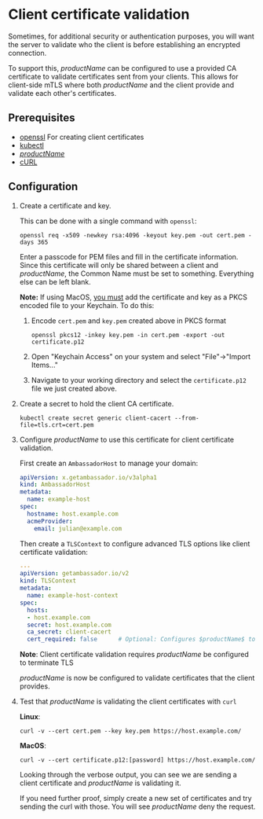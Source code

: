 # Client certificate validation

Sometimes, for additional security or authentication purposes, you will want
the server to validate who the client is before establishing an encrypted 
connection.

To support this, $productName$ can be configured to use a provided CA certificate 
to validate certificates sent from your clients. This allows for client-side 
mTLS where both $productName$ and the client provide and validate each other's 
certificates.

## Prerequisites

- [openssl](https://www.openssl.org/source/) For creating client certificates
- [kubectl](https://kubernetes.io/docs/tasks/tools/install-kubectl/)
- [$productName$](../../tutorials/getting-started)
- [cURL](https://curl.haxx.se/download.html)


## Configuration

1. Create a certificate and key.

   This can be done with a single command with `openssl`:

   ```
   openssl req -x509 -newkey rsa:4096 -keyout key.pem -out cert.pem -days 365
   ```

   Enter a passcode for PEM files and fill in the certificate information.
   Since this certificate will only be shared between a client and $productName$,
   the Common Name must be set to something. Everything else can be left blank.

   **Note:** If using MacOS, 
   [you must](https://curl.haxx.se/mail/archive-2014-10/0053.html) 
   add the certificate and key as a PKCS encoded file to your Keychain. To do 
   this:
   
   1. Encode `cert.pem` and `key.pem` created above in PKCS format

      ```
      openssl pkcs12 -inkey key.pem -in cert.pem -export -out certificate.p12
      ```

   2. Open "Keychain Access" on your system and select "File"->"Import Items..."

   3. Navigate to your working directory and select the `certificate.p12` file
   we just created above.

2. Create a secret to hold the client CA certificate.

   ```
   kubectl create secret generic client-cacert --from-file=tls.crt=cert.pem
   ```

3. Configure $productName$ to use this certificate for client certificate validation.

   First create an `AmbassadorHost` to manage your domain:

   ```yaml
   apiVersion: x.getambassador.io/v3alpha1
   kind: AmbassadorHost
   metadata:
     name: example-host
   spec:
     hostname: host.example.com
     acmeProvider:
       email: julian@example.com
   ```

   Then create a `TLSContext` to configure advanced TLS options like client
   certificate validation:
   
    ```yaml
    ---
    apiVersion: getambassador.io/v2
    kind: TLSContext
    metadata:
      name: example-host-context
    spec:
      hosts:
      - host.example.com
      secret: host.example.com
      ca_secret: client-cacert
      cert_required: false      # Optional: Configures $productName$ to reject the request if the client does not provide a certificate. Default: false
    ```

    **Note**: Client certificate validation requires $productName$ be configured to terminate TLS 

    $productName$ is now be configured to validate certificates that the client provides.

4. Test that $productName$ is validating the client certificates with `curl`

   **Linux**:
   ```
   curl -v --cert cert.pem --key key.pem https://host.example.com/
   ```

   **MacOS**:
   ```
   curl -v --cert certificate.p12:[password] https://host.example.com/
   ```

   Looking through the verbose output, you can see we are sending a client
   certificate and $productName$ is validating it. 

   If you need further proof, simply create a new set of certificates and 
   try sending the curl with those. You will see $productName$ deny the request.
